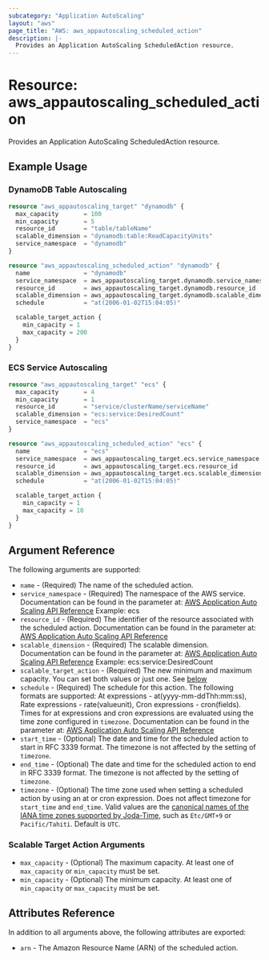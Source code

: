 ```yaml
---
subcategory: "Application AutoScaling"
layout: "aws"
page_title: "AWS: aws_appautoscaling_scheduled_action"
description: |-
  Provides an Application AutoScaling ScheduledAction resource.
---
```


# Resource: aws_appautoscaling_scheduled_action

Provides an Application AutoScaling ScheduledAction resource.

## Example Usage

### DynamoDB Table Autoscaling

```terraform
resource "aws_appautoscaling_target" "dynamodb" {
  max_capacity       = 100
  min_capacity       = 5
  resource_id        = "table/tableName"
  scalable_dimension = "dynamodb:table:ReadCapacityUnits"
  service_namespace  = "dynamodb"
}

resource "aws_appautoscaling_scheduled_action" "dynamodb" {
  name               = "dynamodb"
  service_namespace  = aws_appautoscaling_target.dynamodb.service_namespace
  resource_id        = aws_appautoscaling_target.dynamodb.resource_id
  scalable_dimension = aws_appautoscaling_target.dynamodb.scalable_dimension
  schedule           = "at(2006-01-02T15:04:05)"

  scalable_target_action {
    min_capacity = 1
    max_capacity = 200
  }
}
```

### ECS Service Autoscaling

```terraform
resource "aws_appautoscaling_target" "ecs" {
  max_capacity       = 4
  min_capacity       = 1
  resource_id        = "service/clusterName/serviceName"
  scalable_dimension = "ecs:service:DesiredCount"
  service_namespace  = "ecs"
}

resource "aws_appautoscaling_scheduled_action" "ecs" {
  name               = "ecs"
  service_namespace  = aws_appautoscaling_target.ecs.service_namespace
  resource_id        = aws_appautoscaling_target.ecs.resource_id
  scalable_dimension = aws_appautoscaling_target.ecs.scalable_dimension
  schedule           = "at(2006-01-02T15:04:05)"

  scalable_target_action {
    min_capacity = 1
    max_capacity = 10
  }
}
```

## Argument Reference

The following arguments are supported:

* `name` - (Required) The name of the scheduled action.
* `service_namespace` - (Required) The namespace of the AWS service. Documentation can be found in the parameter at: [AWS Application Auto Scaling API Reference](https://docs.aws.amazon.com/ApplicationAutoScaling/latest/APIReference/API_PutScheduledAction.html#ApplicationAutoScaling-PutScheduledAction-request-ServiceNamespace) Example: ecs
* `resource_id` - (Required) The identifier of the resource associated with the scheduled action. Documentation can be found in the parameter at: [AWS Application Auto Scaling API Reference](https://docs.aws.amazon.com/ApplicationAutoScaling/latest/APIReference/API_PutScheduledAction.html#ApplicationAutoScaling-PutScheduledAction-request-ResourceId)
* `scalable_dimension` - (Required) The scalable dimension. Documentation can be found in the parameter at: [AWS Application Auto Scaling API Reference](https://docs.aws.amazon.com/ApplicationAutoScaling/latest/APIReference/API_PutScheduledAction.html#ApplicationAutoScaling-PutScheduledAction-request-ScalableDimension) Example: ecs:service:DesiredCount
* `scalable_target_action` - (Required) The new minimum and maximum capacity. You can set both values or just one. See [below](#scalable-target-action-arguments)
* `schedule` - (Required) The schedule for this action. The following formats are supported: At expressions - at(yyyy-mm-ddThh:mm:ss), Rate expressions - rate(valueunit), Cron expressions - cron(fields). Times for at expressions and cron expressions are evaluated using the time zone configured in `timezone`. Documentation can be found in the parameter at: [AWS Application Auto Scaling API Reference](https://docs.aws.amazon.com/ApplicationAutoScaling/latest/APIReference/API_PutScheduledAction.html#ApplicationAutoScaling-PutScheduledAction-request-Schedule)
* `start_time` - (Optional) The date and time for the scheduled action to start in RFC 3339 format. The timezone is not affected by the setting of `timezone`.
* `end_time` - (Optional) The date and time for the scheduled action to end in RFC 3339 format. The timezone is not affected by the setting of `timezone`.
* `timezone` - (Optional) The time zone used when setting a scheduled action by using an at or cron expression. Does not affect timezone for `start_time` and `end_time`. Valid values are the [canonical names of the IANA time zones supported by Joda-Time](https://www.joda.org/joda-time/timezones.html), such as `Etc/GMT+9` or `Pacific/Tahiti`. Default is `UTC`.

### Scalable Target Action Arguments

* `max_capacity` - (Optional) The maximum capacity. At least one of `max_capacity` or `min_capacity` must be set.
* `min_capacity` - (Optional) The minimum capacity. At least one of `min_capacity` or `max_capacity` must be set.

## Attributes Reference

In addition to all arguments above, the following attributes are exported:

* `arn` - The Amazon Resource Name (ARN) of the scheduled action.
